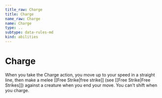 ```yaml
---
title_raw: Charge
title: Charge
name_raw: Charge
name: Charge
type: ..
subtype: data-rules-md
kind: abilities
---
```


# Charge

When you take the Charge action, you move up to your speed in a straight line, then make a melee [[Free Strike|free strike]] (see [[Free Strike|Free Strikes]]) against a creature when you end your move. You can't shift when you charge.
